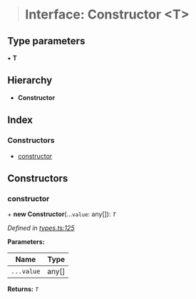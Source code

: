 > # Interface: Constructor <**T**>

## Type parameters

▪ **T**

## Hierarchy

* **Constructor**

## Index

### Constructors

* [constructor](_types_.constructor.md#constructor)

## Constructors

###  constructor

\+ **new Constructor**(...`value`: any[]): *`T`*

*Defined in [types.ts:125](https://github.com/polkadot-js/api/blob/e942e68/packages/types/src/types.ts#L125)*

**Parameters:**

Name | Type |
------ | ------ |
`...value` | any[] |

**Returns:** *`T`*